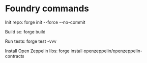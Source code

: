 # Foundry commands

Init repo: forge init --force --no-commit

Build sc: forge build

Run tests: forge test -vvv

Install Open Zeppelin libs: forge install openzeppelin/openzeppelin-contracts
